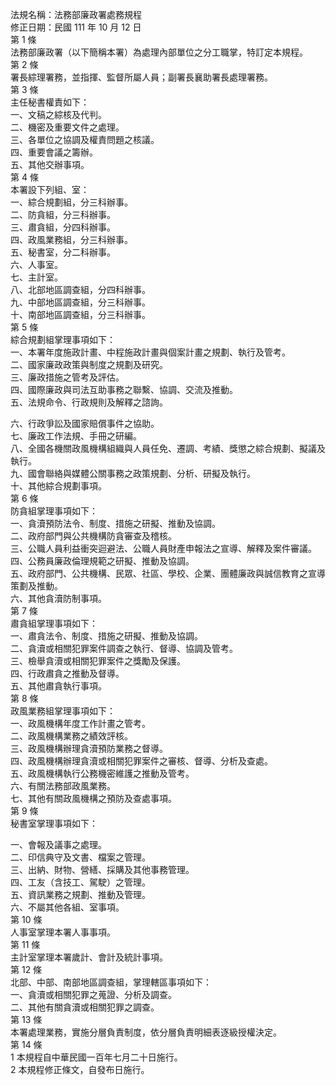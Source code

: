 法規名稱：法務部廉政署處務規程  
修正日期：民國 111 年 10 月 12 日  
第 1 條  
法務部廉政署（以下簡稱本署）為處理內部單位之分工職掌，特訂定本規程。  
第 2 條  
署長綜理署務，並指揮、監督所屬人員；副署長襄助署長處理署務。  
第 3 條  
主任秘書權責如下：  
一、文稿之綜核及代判。  
二、機密及重要文件之處理。  
三、各單位之協調及權責問題之核議。  
四、重要會議之籌辦。  
五、其他交辦事項。  
第 4 條  
本署設下列組、室：  
一、綜合規劃組，分三科辦事。  
二、防貪組，分三科辦事。  
三、肅貪組，分四科辦事。  
四、政風業務組，分三科辦事。  
五、秘書室，分二科辦事。  
六、人事室。  
七、主計室。  
八、北部地區調查組，分四科辦事。  
九、中部地區調查組，分三科辦事。  
十、南部地區調查組，分三科辦事。  
第 5 條  
綜合規劃組掌理事項如下：  
一、本署年度施政計畫、中程施政計畫與個案計畫之規劃、執行及管考。  
二、國家廉政政策與制度之規劃及研究。  
三、廉政措施之管考及評估。  
四、國際廉政與司法互助事務之聯繫、協調、交流及推動。  
五、法規命令、行政規則及解釋之諮詢。  


六、行政爭訟及國家賠償事件之協助。  
七、廉政工作法規、手冊之研編。  
八、全國各機關政風機構組織與人員任免、遷調、考績、獎懲之綜合規劃、擬議及執行。  
九、國會聯絡與媒體公關事務之政策規劃、分析、研擬及執行。  
十、其他綜合規劃事項。  
第 6 條  
防貪組掌理事項如下：  
一、貪瀆預防法令、制度、措施之研擬、推動及協調。  
二、政府部門與公共機構防貪審查及稽核。  
三、公職人員利益衝突迴避法、公職人員財產申報法之宣導、解釋及案件審議。  
四、公務員廉政倫理規範之研擬、推動及協調。  
五、政府部門、公共機構、民眾、社區、學校、企業、團體廉政與誠信教育之宣導策劃及推動。  
六、其他貪瀆防制事項。  
第 7 條  
肅貪組掌理事項如下：  
一、肅貪法令、制度、措施之研擬、推動及協調。  
二、貪瀆或相關犯罪案件調查之執行、督導、協調及管考。  
三、檢舉貪瀆或相關犯罪案件之獎勵及保護。  
四、行政肅貪之推動及督導。  
五、其他肅貪執行事項。  
第 8 條  
政風業務組掌理事項如下：  
一、政風機構年度工作計畫之管考。  
二、政風機構業務之績效評核。  
三、政風機構辦理貪瀆預防業務之督導。  
四、政風機構辦理貪瀆或相關犯罪案件之審核、督導、分析及查處。  
五、政風機構執行公務機密維護之推動及管考。  
六、有關法務部政風業務。  
七、其他有關政風機構之預防及查處事項。  
第 9 條  
秘書室掌理事項如下：  


一、會報及議事之處理。  
二、印信典守及文書、檔案之管理。  
三、出納、財物、營繕、採購及其他事務管理。  
四、工友（含技工、駕駛）之管理。  
五、資訊業務之規劃、推動及管理。  
六、不屬其他各組、室事項。  
第 10 條  
人事室掌理本署人事事項。  
第 11 條  
主計室掌理本署歲計、會計及統計事項。  
第 12 條  
北部、中部、南部地區調查組，掌理轄區事項如下：  
一、貪瀆或相關犯罪之蒐證、分析及調查。  
二、其他有關貪瀆或相關犯罪之調查。  
第 13 條  
本署處理業務，實施分層負責制度，依分層負責明細表逐級授權決定。  
第 14 條  
1 本規程自中華民國一百年七月二十日施行。  
2 本規程修正條文，自發布日施行。  


